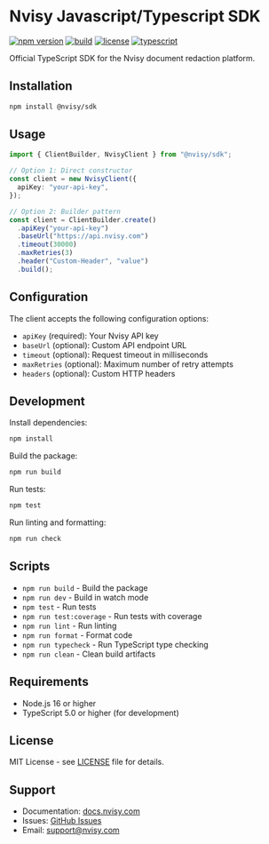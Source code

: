 # Nvisy Javascript/Typescript SDK

[![npm version](https://img.shields.io/npm/v/@nvisy/sdk?color=000000&style=flat-square)](https://www.npmjs.com/package/@nvisy/sdk)
[![build](https://img.shields.io/github/actions/workflow/status/nvisycom/sdk/build.yml?branch=main&color=000000&style=flat-square)](https://github.com/nvisycom/sdk/actions/workflows/build.yml)
[![license](https://img.shields.io/github/license/nvisycom/sdk?color=000000&style=flat-square)](https://github.com/nvisycom/sdk/blob/main/LICENSE)
[![typescript](https://img.shields.io/badge/TypeScript-000000?style=flat-square&logo=typescript&logoColor=white)](https://www.typescriptlang.org/)

Official TypeScript SDK for the Nvisy document redaction platform.

## Installation

```bash
npm install @nvisy/sdk
```

## Usage

```typescript
import { ClientBuilder, NvisyClient } from "@nvisy/sdk";

// Option 1: Direct constructor
const client = new NvisyClient({
  apiKey: "your-api-key",
});

// Option 2: Builder pattern
const client = ClientBuilder.create()
  .apiKey("your-api-key")
  .baseUrl("https://api.nvisy.com")
  .timeout(30000)
  .maxRetries(3)
  .header("Custom-Header", "value")
  .build();
```

## Configuration

The client accepts the following configuration options:

- `apiKey` (required): Your Nvisy API key
- `baseUrl` (optional): Custom API endpoint URL
- `timeout` (optional): Request timeout in milliseconds
- `maxRetries` (optional): Maximum number of retry attempts
- `headers` (optional): Custom HTTP headers

## Development

Install dependencies:

```bash
npm install
```

Build the package:

```bash
npm run build
```

Run tests:

```bash
npm test
```

Run linting and formatting:

```bash
npm run check
```

## Scripts

- `npm run build` - Build the package
- `npm run dev` - Build in watch mode
- `npm test` - Run tests
- `npm run test:coverage` - Run tests with coverage
- `npm run lint` - Run linting
- `npm run format` - Format code
- `npm run typecheck` - Run TypeScript type checking
- `npm run clean` - Clean build artifacts

## Requirements

- Node.js 16 or higher
- TypeScript 5.0 or higher (for development)

## License

MIT License - see [LICENSE](LICENSE) file for details.

## Support

- Documentation: [docs.nvisy.com](https://docs.nvisy.com)
- Issues: [GitHub Issues](https://github.com/nvisycom/sdk/issues)
- Email: [support@nvisy.com](mailto:support@nvisy.com)
